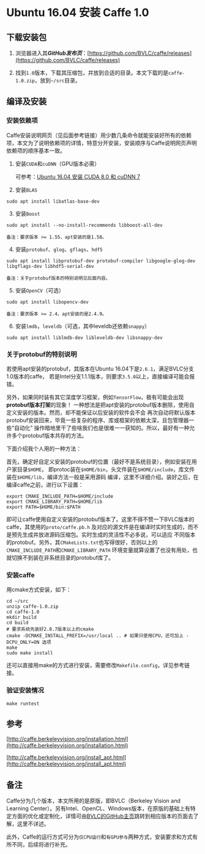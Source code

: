 <meta http-equiv="Content-Type" content="text/html; charset=utf-8">

# Ubuntu 16.04 安装 Caffe 1.0

## 下载安装包

1. 浏览器进入其***GitHub发布页***：[https://github.com/BVLC/caffe/releases](https://github.com/BVLC/caffe/releases)

2. 找到`1.0`版本，下载其压缩包，并放到合适的目录。本文下载的是`caffe-1.0.zip`，放到`~/src`目录。

## 编译及安装

### 安装依赖项

Caffe安装说明网页（见后面参考链接）用少数几条命令就能安装好所有的依赖项，本文为了说明依赖项的详情，特意分开安装，安装顺序与Caffe说明网页声明依赖项的顺序基本一致。

1. 安装`CUDA`和`cuDNN`（GPU版本必需）

    可参考：[Ubuntu 16.04 安装 CUDA 8.0 和 cuDNN 7](https://github.com/FooFooDamon/FooFooDamon.github.io/blob/master/Ubuntu_16.04安装CUDA_8.0和cuDNN_7.md)

2. 安装`BLAS`

```
sudo apt install libatlas-base-dev
```

3. 安装`Boost`

```
sudo apt install --no-install-recommends libboost-all-dev

备注：要求版本 >= 1.55，apt安装的是1.58。
```

4. 安装`protobuf`、`glog`、`gflags`、`hdf5`

```
sudo apt install libprotobuf-dev protobuf-compiler libgoogle-glog-dev libgflags-dev libhdf5-serial-dev

备注：关于protobuf版本的特别说明见后面内容。
```

5. 安装`OpenCV`（可选）

```
sudo apt install libopencv-dev

备注：要求版本 >= 2.4，apt安装的是2.4.9。
```

6. 安装`lmdb`，`leveldb`（可选，其中leveldb还依赖`snappy`）

```
sudo apt install liblmdb-dev libleveldb-dev libsnappy-dev
```

### 关于protobuf的特别说明

若使用apt安装的protobuf，其版本在Ubuntu 16.04下是`2.6.1`，满足BVLC分支1.0版本的caffe，
若是Intel分支1.1.1版本，则要求`3.5.0`以上，直接编译可能会报错。<br>

另外，如果同时装有其它深度学习框架，例如`TensorFlow`，极有可能会出现**protobuf版本打架**的现象！
一种想法是把apt安装的protobuf版本删除，使用自定义安装的版本。然而，却不能保证以后安装的软件会不会
再次自动将默认版本protobuf安装回来，毕竟一些复杂的程序、库或框架的依赖太深，且包管理器一些“自动化”
操作暗地里干了些啥我们也是很难一一获知的。所以，最好有一种允许多个protobuf版本共存的方法。<br>

下面介绍我个人用的一种方法：<br>

首先，确定好自定义安装的protobuf的位置（最好不是系统目录），例如安装在用户家目录`$HOME`，
即protoc装在`$HOME/bin`，头文件装在`$HOME/include`，库文件装在`$HOME/lib`，编译方法一般是采用源码
编译，这里不详细介绍。装好之后，在编译caffe之前，进行以下设置：

```
export CMAKE_INCLUDE_PATH=$HOME/include
export CMAKE_LIBRARY_PATH=$HOME/lib
export PATH=$HOME/bin:$PATH
```

即可让caffe使用自定义安装的protobuf版本了。这里不得不赞一下BVLC版本的caffe，其使用的`proto/caffe.pb.h`
及对应的源文件是在编译时实时生成的，而不是预先生成并放进源码压缩包。实时生成的灵活性不必多说，可以适应
不同版本的protobuf。另外，其`CMakeLists.txt`也写得很好，否则以上的`CMAKE_INCLUDE_PATH`和`CMAKE_LIBRARY_PATH`
环境变量就算设置了也没有用处，也就切换不到装在非系统目录的protobuf库了。

### 安装caffe

用cmake方式安装，如下：

```
cd ~/src
unzip caffe-1.0.zip
cd caffe-1.0
mkdir build
cd build
# 要求系统先装好2.8.7版本以上的cmake
cmake -DCMAKE_INSTALL_PREFIX=/usr/local .. # 如果只使用CPU，还可加上 -DCPU_ONLY=ON 选项
make
sudo make install
```

还可以直接用make的方式进行安装，需要修改`Makefile.config`，详见参考链接。

### 验证安装情况

```
make runtest
```

## 参考

[http://caffe.berkeleyvision.org/installation.html](http://caffe.berkeleyvision.org/installation.html)

[http://caffe.berkeleyvision.org/install_apt.html](http://caffe.berkeleyvision.org/install_apt.html)

## 备注

Caffe分为几个版本，本文所用的是原版，即BVLC（Berkeley Vision and Learning Center）。另有Intel、OpenCL、Windows版本，在原版的基础上有特定方面的优化或定制化，详情可由[BVLC的GitHub主页](https://github.com/BVLC/caffe.git)跳转到相应版本的页面去了解，这里不详述。

此外，Caffe的运行方式可分为`仅CPU运行`和`有GPU参与`两种方式，安装要求和方式有所不同，后续将进行补充。

